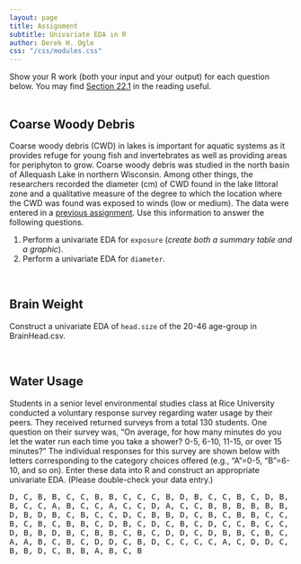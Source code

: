 ```yaml
---
layout: page
title: Assignment
subtitle: Univariate EDA in R
author: Derek H. Ogle
css: "/css/modules.css"
---
```


<div class="alert alert-info">
Show your R work (both your input and your output) for each question below. You may find <a href="http://derekogle.com/Book107/RData.html#r-notebooks" target="_blank">Section 22.1</a> in the reading useful.
</div>

<br>

## Coarse Woody Debris
Coarse woody debris (CWD) in lakes is important for aquatic systems as it provides refuge for young fish and invertebrates as well as providing areas for periphyton to grow. Coarse woody debris was studied in the north basin of Allequash Lake in northern Wisconsin. Among other things, the researchers recorded the diameter (cm) of CWD found in the lake littoral zone and a qualitative measure of the degree to which the location where the CWD was found was exposed to winds (low or medium). The data were entered in a [previous assignment](). Use this information to answer the following questions.

1. Perform a univariate EDA for `exposure` (*create both a summary table and a graphic*).
1. Perform a univariate EDA for `diameter`.

<br>

## Brain Weight
Construct a univariate EDA of `head.size` of the 20-46 age-group in BrainHead.csv.

<br>

## Water Usage
Students in a senior level environmental studies class at Rice University conducted a voluntary response survey regarding water usage by their peers. They received returned surveys from a total 130 students. One question on their survey was, “On average, for how many minutes do you let the water run each time you take a shower? 0-5, 6-10, 11-15, or over 15 minutes?” The individual responses for this survey are shown below with letters corresponding to the category choices offered (e.g., “A”=0-5, “B”=6-10, and so on). Enter these data into R and construct an appropriate univariate EDA. (Please double-check your data entry.)

<pre>
D, C, B, B, C, C, B, B, C, C, C, B, D, B, C, C, B, C, D, B,
B, C, C, A, B, C, C, A, C, C, D, A, C, C, B, B, B, B, B, B,
D, B, D, B, C, B, C, C, D, C, B, B, D, C, B, C, B, B, C, C,
B, C, B, C, B, B, C, D, B, C, D, C, B, C, D, C, C, B, C, C,
D, B, B, D, B, C, B, B, C, B, C, D, D, C, D, B, B, C, B, C,
A, A, B, C, B, C, D, D, C, B, D, C, C, C, C, A, C, D, D, C,
B, B, D, C, B, B, A, B, C, B
<pre>
